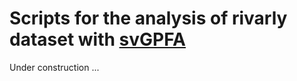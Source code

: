 # Scripts for the analysis of rivarly dataset with [svGPFA](https://github.com/joacorapela/svGPFA)

Under construction ...
